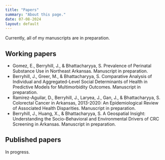 ```yaml
---
title: "Papers"
summary: "About this page."
date: 07-08-2024
layout: default
---
```


Currently, all of my manuscripts are in preparation.

## Working papers
- Gomez, E., Berryhill, J., & Bhattacharyya, S. Prevalence of Perinatal Substance Use in Northeast Arkansas. Manuscript in preparation.
- Berryhill, J., Greer, M., & Bhattacharyya, S. Comparative Analysis of Individual and Aggregated-Level Social Determinants of Health in Predictive Models for Multimorbidity Outcomes. Manuscript in preparation.
- Ramirez-Aguilar, D., Berryhill, J., Laryea, J., Gan, J., & Bhattacharyya, S.  Colorectal Cancer in Arkansas, 2013-2020: An Epidemiological Review of Associated Health Disparities. Manuscript in preparation. 
- Berryhill, J., Huang, X., & Bhattacharyya, S. A Geospatial Insight: Understanding the Socio-Behavioral and Environmental Drivers of CRC Screening in Arkansas. Manuscript in preparation.


## Published papers
In progress.
